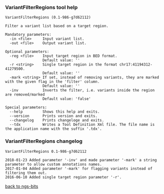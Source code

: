 ### VariantFilterRegions tool help
	VariantFilterRegions (0.1-986-g7d62112)
	
	Filter a variant list based on a target region.
	
	Mandatory parameters:
	  -in <file>     Input variant list.
	  -out <file>    Output variant list.
	
	Optional parameters:
	  -reg <file>    Input target region in BED format.
	                 Default value: ''
	  -r <string>    Single target region in the format chr17:41194312-41279500.
	                 Default value: ''
	  -mark <string> If set, instead of removing variants, they are marked with the given flag in the 'filter' column.
	                 Default value: ''
	  -inv           Inverts the filter, i.e. variants inside the region are removed/marked
	                 Default value: 'false'
	
	Special parameters:
	  --help         Shows this help and exits.
	  --version      Prints version and exits.
	  --changelog    Prints changeloge and exits.
	  --tdx          Writes a Tool Definition Xml file. The file name is the application name with the suffix '.tdx'.
	
### VariantFilterRegions changelog
	VariantFilterRegions 0.1-986-g7d62112
	
	2018-01-23 Added parameter '-inv' and made parameter '-mark' a string parameter to allow custom annotations names.
	2017-01-04 Added parameter '-mark' for flagging variants instead of filtering them out.
	2016-06-10 Added single target region parameter '-r'.
[back to ngs-bits](https://github.com/imgag/ngs-bits)